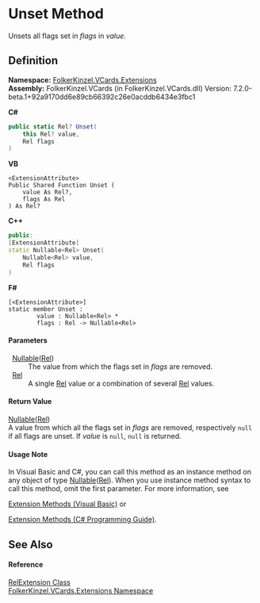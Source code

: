 # Unset Method


Unsets all flags set in *flags* in *value*.



## Definition
**Namespace:** <a href="ea6bb853-85f2-e58b-0429-68b3fa762c9a.md">FolkerKinzel.VCards.Extensions</a>  
**Assembly:** FolkerKinzel.VCards (in FolkerKinzel.VCards.dll) Version: 7.2.0-beta.1+92a9170dd6e89cb66392c26e0acddb6434e3fbc1

**C#**
``` C#
public static Rel? Unset(
	this Rel? value,
	Rel flags
)
```
**VB**
``` VB
<ExtensionAttribute>
Public Shared Function Unset ( 
	value As Rel?,
	flags As Rel
) As Rel?
```
**C++**
``` C++
public:
[ExtensionAttribute]
static Nullable<Rel> Unset(
	Nullable<Rel> value, 
	Rel flags
)
```
**F#**
``` F#
[<ExtensionAttribute>]
static member Unset : 
        value : Nullable<Rel> * 
        flags : Rel -> Nullable<Rel> 
```



#### Parameters
<dl><dt>  <a href="https://learn.microsoft.com/dotnet/api/system.nullable-1" target="_blank" rel="noopener noreferrer">Nullable</a>(<a href="24962d56-7682-a911-fce4-83f1295edc39.md">Rel</a>)</dt><dd>The value from which the flags set in <em>flags</em> are removed.</dd><dt>  <a href="24962d56-7682-a911-fce4-83f1295edc39.md">Rel</a></dt><dd>A single <a href="24962d56-7682-a911-fce4-83f1295edc39.md">Rel</a> value or a combination of several <a href="24962d56-7682-a911-fce4-83f1295edc39.md">Rel</a> values.</dd></dl>

#### Return Value
<a href="https://learn.microsoft.com/dotnet/api/system.nullable-1" target="_blank" rel="noopener noreferrer">Nullable</a>(<a href="24962d56-7682-a911-fce4-83f1295edc39.md">Rel</a>)  
A value from which all the flags set in *flags* are removed, respectively `null` if all flags are unset. If *value* is `null`, `null` is returned.

#### Usage Note
In Visual Basic and C#, you can call this method as an instance method on any object of type <a href="https://learn.microsoft.com/dotnet/api/system.nullable-1" target="_blank" rel="noopener noreferrer">Nullable</a>(<a href="24962d56-7682-a911-fce4-83f1295edc39.md">Rel</a>). When you use instance method syntax to call this method, omit the first parameter. For more information, see <a href="https://docs.microsoft.com/dotnet/visual-basic/programming-guide/language-features/procedures/extension-methods" target="_blank" rel="noopener noreferrer">

Extension Methods (Visual Basic)</a> or <a href="https://docs.microsoft.com/dotnet/csharp/programming-guide/classes-and-structs/extension-methods" target="_blank" rel="noopener noreferrer">

Extension Methods (C# Programming Guide)</a>.

## See Also


#### Reference
<a href="e8024a81-e5f0-0aa9-e6c7-226e16271e4d.md">RelExtension Class</a>  
<a href="ea6bb853-85f2-e58b-0429-68b3fa762c9a.md">FolkerKinzel.VCards.Extensions Namespace</a>  
